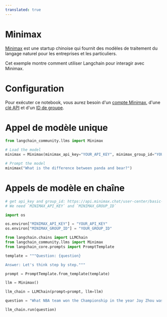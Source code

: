 ```yaml
---
translated: true
---
```


# Minimax

[Minimax](https://api.minimax.chat) est une startup chinoise qui fournit des modèles de traitement du langage naturel pour les entreprises et les particuliers.

Cet exemple montre comment utiliser Langchain pour interagir avec Minimax.

# Configuration

Pour exécuter ce notebook, vous aurez besoin d'un [compte Minimax](https://api.minimax.chat), d'une [clé API](https://api.minimax.chat/user-center/basic-information/interface-key) et d'un [ID de groupe](https://api.minimax.chat/user-center/basic-information).

# Appel de modèle unique

```python
from langchain_community.llms import Minimax
```

```python
# Load the model
minimax = Minimax(minimax_api_key="YOUR_API_KEY", minimax_group_id="YOUR_GROUP_ID")
```

```python
# Prompt the model
minimax("What is the difference between panda and bear?")
```

# Appels de modèle en chaîne

```python
# get api_key and group_id: https://api.minimax.chat/user-center/basic-information
# We need `MINIMAX_API_KEY` and `MINIMAX_GROUP_ID`

import os

os.environ["MINIMAX_API_KEY"] = "YOUR_API_KEY"
os.environ["MINIMAX_GROUP_ID"] = "YOUR_GROUP_ID"
```

```python
from langchain.chains import LLMChain
from langchain_community.llms import Minimax
from langchain_core.prompts import PromptTemplate
```

```python
template = """Question: {question}

Answer: Let's think step by step."""

prompt = PromptTemplate.from_template(template)
```

```python
llm = Minimax()
```

```python
llm_chain = LLMChain(prompt=prompt, llm=llm)
```

```python
question = "What NBA team won the Championship in the year Jay Zhou was born?"

llm_chain.run(question)
```
